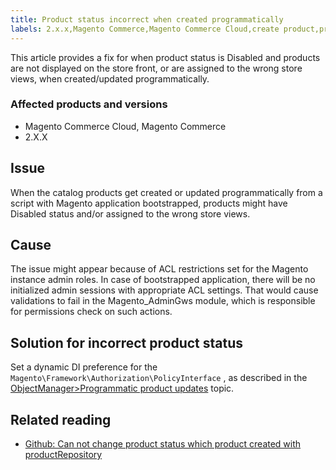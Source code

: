 ```yaml
---
title: Product status incorrect when created programmatically
labels: 2.x.x,Magento Commerce,Magento Commerce Cloud,create product,product status,troubleshooting
---
```


This article provides a fix for when product status is Disabled and products are not displayed on the store front, or are assigned to the wrong store views, when created/updated programmatically.

### Affected products and versions

* Magento Commerce Cloud, Magento Commerce
* 2.X.X

## Issue

When the catalog products get created or updated programmatically from a script with Magento application bootstrapped, products might have Disabled status and/or assigned to the wrong store views.

## Cause

The issue might appear because of ACL restrictions set for the Magento instance admin roles. In case of bootstrapped application, there will be no initialized admin sessions with appropriate ACL settings. That would cause validations to fail in the Magento\_AdminGws module, which is responsible for permissions check on such actions.

## Solution for incorrect product status

Set a dynamic DI preference for the `Magento\Framework\Authorization\PolicyInterface` , as described in the [ObjectManager>Programmatic product updates](https://devdocs.magento.com/guides/v2.3/extension-dev-guide/object-manager.html#programmatic-product-updates) topic.

## Related reading

* [Github: Can not change product status which product created with productRepository](https://github.com/magento/magento2/issues/5664)

